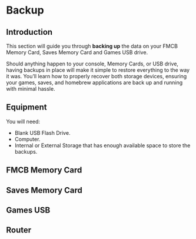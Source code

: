 # Backup

## Introduction

This section will guide you through **backing up** the data on your FMCB Memory Card, Saves Memory Card and Games USB drive.

Should anything happen to your console, Memory Cards, or USB drive, having backups in place will make it simple to restore everything to the way it was. You’ll learn how to properly recover both storage devices, ensuring your games, saves, and homebrew applications are back up and running with minimal hassle.

## Equipment

You will need:

* Blank USB Flash Drive.
* Computer.
* Internal or External Storage that has enough available space to store the backups.

## FMCB Memory Card

## Saves Memory Card

## Games USB

## Router
